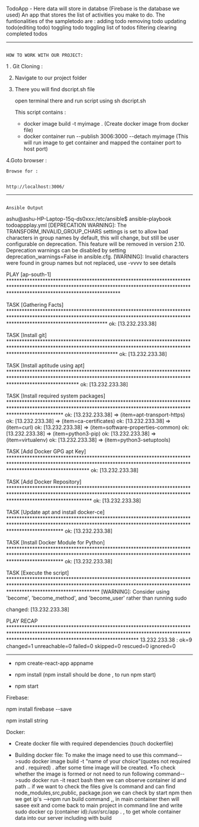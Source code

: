 TodoApp - Here data will store in databse (Firebase is the database we used)
An app that stores the list of activities you make to do. 
The funtionalities of the sampletodo are : 
	adding todo 
	removing todo 
	updating todo(editing todo)
	toggling todo 
	toggling list of todos 
	filtering 
	clearing completed todos


**************************************************************************************************************************************************************************************************************

                                                                                   HOW TO WORK WITH OUR PROJECT:

1 . Git Cloning :
    
    

2. Navigate to our project folder

3. There you will find dscript.sh file

   open terminal there and run script using sh dscript.sh

   This script contains :

   * docker image build -t myimage . (Create docker image from docker file)
   * docker container run --publish 3006:3000 --detach myimage (This will run image to get container and mapped the container port to host port)
   
   
4.Goto browser :

	Browse for :

	
	http://localhost:3006/ 


*************************************************************************************************************************************************************************************************************

                                                                                   Ansible Output

ashu@ashu-HP-Laptop-15q-ds0xxx:/etc/ansible$ ansible-playbook todoappplay.yml
[DEPRECATION WARNING]: The TRANSFORM_INVALID_GROUP_CHARS settings is set to allow bad characters in group names by default, this will change, but still be user configurable on deprecation. This feature 
will be removed in version 2.10. Deprecation warnings can be disabled by setting deprecation_warnings=False in ansible.cfg.
[WARNING]: Invalid characters were found in group names but not replaced, use -vvvv to see details


PLAY [ap-south-1] ******************************************************************************************************************************************************************************************

TASK [Gathering Facts] *************************************************************************************************************************************************************************************
ok: [13.232.233.38]

TASK [Install git] *****************************************************************************************************************************************************************************************
ok: [13.232.233.38]

TASK [Install aptitude using apt] **************************************************************************************************************************************************************************
ok: [13.232.233.38]

TASK [Install required system packages] ********************************************************************************************************************************************************************
ok: [13.232.233.38] => (item=apt-transport-https)
ok: [13.232.233.38] => (item=ca-certificates)
ok: [13.232.233.38] => (item=curl)
ok: [13.232.233.38] => (item=software-properties-common)
ok: [13.232.233.38] => (item=python3-pip)
ok: [13.232.233.38] => (item=virtualenv)
ok: [13.232.233.38] => (item=python3-setuptools)

TASK [Add Docker GPG apt Key] ******************************************************************************************************************************************************************************
ok: [13.232.233.38]

TASK [Add Docker Repository] *******************************************************************************************************************************************************************************
ok: [13.232.233.38]

TASK [Update apt and install docker-ce] ********************************************************************************************************************************************************************
ok: [13.232.233.38]

TASK [Install Docker Module for Python] ********************************************************************************************************************************************************************
ok: [13.232.233.38]

TASK [Execute the script] **********************************************************************************************************************************************************************************
[WARNING]: Consider using 'become', 'become_method', and 'become_user' rather than running sudo

changed: [13.232.233.38]

PLAY RECAP *************************************************************************************************************************************************************************************************
13.232.233.38              : ok=9    changed=1    unreachable=0    failed=0    skipped=0    rescued=0    ignored=0   

*************************************************************************************************************************************************************************************************************


* npm create-react-app appname


* npm install (npm install should be done , to run npm start)
* npm start

Firebase:

npm install firebase --save


npm install string 




Docker:

* Create docker file with required dependencies (touch dockerfile)

* Building docker file:
    To make the image need to use this command-->sudo docker image build -t "name of your choice"(quotes not required and . required) .
    after some time image will be created.
    *To check whether the image is formed or not need to run following command-->sudo docker run -it react bash
        then we can observe container id and path .. if we want to check the files give ls command and can find node_modules,src,public,
        package.json
        we can check by start npm then we get ip's
        -->npm run build command ,, in main container then will sasee 
        exit and come back to main project in command line and write
        sudo docker cp (container id):/usr/src/app .  , to get whole container data into our server including with build
   
    
    
